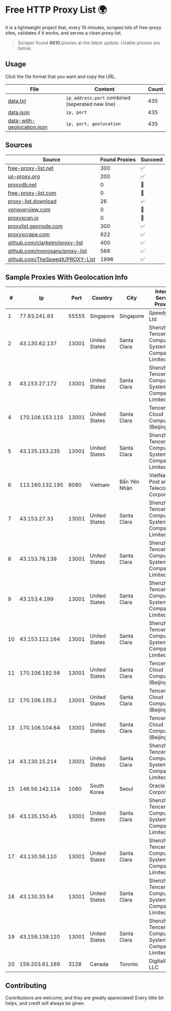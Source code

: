 
# Free HTTP Proxy List 🌍

It is a lightweight project that, every 10 minutes, scrapes lots of free-proxy sites, validates if it works, and serves a clean proxy list.


> Scraper found **4610** proxies at the latest update. Usable proxies are below.

## Usage

Click the file format that you want and copy the URL.


|File|Content|Count|
|----|-------|-----|
|[data.txt](https://raw.githubusercontent.com/themiralay/Proxy-List-World/master/data.txt)|`ip_address:port` combined (seperated new line)|435|
|[data.json](https://raw.githubusercontent.com/themiralay/Proxy-List-World/master/data.json)|`ip, port`|435|
|[data-with-geolocation.json](https://raw.githubusercontent.com/themiralay/Proxy-List-World/master/data-with-geolocation.json)|`ip, port, geolocation`|435|

## Sources

|Source|Found Proxies|Succeed|
|------|-------------|-------|
|[free-proxy-list.net](https://free-proxy-list.net)|300|✅|
|[us-proxy.org](https://www.us-proxy.org)|200|✅|
|[proxydb.net](http://proxydb.net)|0|🚫|
|[free-proxy-list.com](https://free-proxy-list.com/?page=&port=&type%5B%5D=http&type%5B%5D=https&up_time=0&search=Search)|0|🚫|
|[proxy-list.download](https://www.proxy-list.download/HTTP)|26|✅|
|[vpnoverview.com](https://vpnoverview.com/privacy/anonymous-browsing/free-proxy-servers)|0|🚫|
|[proxyscan.io](https://www.proxyscan.io)|0|🚫|
|[proxylist.geonode.com](https://proxylist.geonode.com/api/proxy-list?limit=300&page=1&sort_by=lastChecked&sort_type=desc&protocols=http,https)|300|✅|
|[proxyscrape.com](https://api.proxyscrape.com/v2/?request=displayproxies&protocol=http&timeout=10000&country=all&ssl=all&anonymity=all)|822|✅|
|[github.com/clarketm/proxy-list](https://raw.githubusercontent.com/clarketm/proxy-list/master/proxy-list-raw.txt)|400|✅|
|[github.com/monosans/proxy-list](https://raw.githubusercontent.com/monosans/proxy-list/main/proxies/http.txt)|566|✅|
|[github.com/TheSpeedX/PROXY-List](https://raw.githubusercontent.com/TheSpeedX/PROXY-List/master/http.txt)|1996|✅|


## Sample Proxies With Geolocation Info

|#|Ip|Port|Country|City|Internet Service Provider|
|-|--|----|-------|----|-------------------------|
|1|77.83.241.93|55555|Singapore|Singapore|SpeedyPage Ltd|
|2|43.130.62.137|13001|United States|Santa Clara|Shenzhen Tencent Computer Systems Company Limited|
|3|43.153.27.172|13001|United States|Santa Clara|Shenzhen Tencent Computer Systems Company Limited|
|4|170.106.153.115|13001|United States|Santa Clara|Tencent Cloud Computing (Beijing) Co|
|5|43.135.153.235|13001|United States|Santa Clara|Shenzhen Tencent Computer Systems Company Limited|
|6|113.160.132.195|8080|Vietnam|Bẩn Yên Nhân|VietNam Post and Telecom Corporation|
|7|43.153.27.33|13001|United States|Santa Clara|Shenzhen Tencent Computer Systems Company Limited|
|8|43.153.78.139|13001|United States|Santa Clara|Shenzhen Tencent Computer Systems Company Limited|
|9|43.153.4.199|13001|United States|Santa Clara|Shenzhen Tencent Computer Systems Company Limited|
|10|43.153.112.164|13001|United States|Santa Clara|Shenzhen Tencent Computer Systems Company Limited|
|11|170.106.192.56|13001|United States|Santa Clara|Tencent Cloud Computing (Beijing) Co|
|12|170.106.135.2|13001|United States|Santa Clara|Tencent Cloud Computing (Beijing) Co|
|13|170.106.104.64|13001|United States|Santa Clara|Tencent Cloud Computing (Beijing) Co|
|14|43.130.15.214|13001|United States|Santa Clara|Shenzhen Tencent Computer Systems Company Limited|
|15|146.56.142.114|1080|South Korea|Seoul|Oracle Corporation|
|16|43.135.150.45|13001|United States|Santa Clara|Shenzhen Tencent Computer Systems Company Limited|
|17|43.130.56.110|13001|United States|Santa Clara|Shenzhen Tencent Computer Systems Company Limited|
|18|43.130.33.54|13001|United States|Santa Clara|Shenzhen Tencent Computer Systems Company Limited|
|19|43.159.139.120|13001|United States|Santa Clara|Shenzhen Tencent Computer Systems Company Limited|
|20|159.203.61.169|3128|Canada|Toronto|DigitalOcean, LLC|



## Contributing

Contributions are welcome, and they are greatly appreciated! Every
little bit helps, and credit will always be given.

